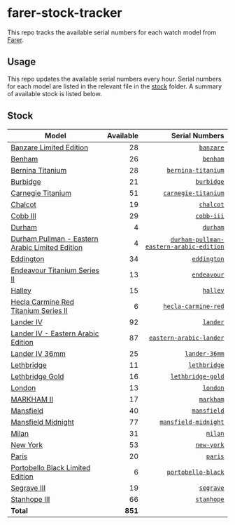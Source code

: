 # farer-stock-tracker

This repo tracks the available serial numbers for each watch model from [Farer](https://farer.com).

## Usage

This repo updates the available serial numbers every hour. Serial numbers for each model are listed in the relevant file in the [stock](./stock) folder. A summary of available stock is listed below.

## Stock

| Model | Available | Serial Numbers |
| ----- | --------: | -------------: |
| [Banzare Limited Edition](https://usd.farer.com/products/banzare) | 28 | [`banzare`](./stock/banzare) |
| [Benham](https://usd.farer.com/products/benham) | 26 | [`benham`](./stock/benham) |
| [Bernina Titanium](https://usd.farer.com/products/bernina-titanium) | 28 | [`bernina-titanium`](./stock/bernina-titanium) |
| [Burbidge](https://usd.farer.com/products/burbidge) | 21 | [`burbidge`](./stock/burbidge) |
| [Carnegie Titanium](https://usd.farer.com/products/carnegie-titanium) | 51 | [`carnegie-titanium`](./stock/carnegie-titanium) |
| [Chalcot](https://usd.farer.com/products/chalcot) | 19 | [`chalcot`](./stock/chalcot) |
| [Cobb III](https://usd.farer.com/products/cobb-iii) | 29 | [`cobb-iii`](./stock/cobb-iii) |
| [Durham](https://usd.farer.com/products/durham) | 4 | [`durham`](./stock/durham) |
| [Durham Pullman - Eastern Arabic Limited Edition](https://usd.farer.com/products/durham-pullman-eastern-arabic-edition) | 4 | [`durham-pullman-eastern-arabic-edition`](./stock/durham-pullman-eastern-arabic-edition) |
| [Eddington](https://usd.farer.com/products/eddington) | 34 | [`eddington`](./stock/eddington) |
| [Endeavour Titanium Series II](https://usd.farer.com/products/endeavour) | 13 | [`endeavour`](./stock/endeavour) |
| [Halley](https://usd.farer.com/products/halley) | 15 | [`halley`](./stock/halley) |
| [Hecla Carmine Red Titanium Series II](https://usd.farer.com/products/hecla-carmine-red) | 6 | [`hecla-carmine-red`](./stock/hecla-carmine-red) |
| [Lander IV](https://usd.farer.com/products/lander) | 92 | [`lander`](./stock/lander) |
| [Lander IV - Eastern Arabic Edition](https://usd.farer.com/products/eastern-arabic-lander) | 87 | [`eastern-arabic-lander`](./stock/eastern-arabic-lander) |
| [Lander IV 36mm](https://usd.farer.com/products/lander-36mm) | 25 | [`lander-36mm`](./stock/lander-36mm) |
| [Lethbridge](https://usd.farer.com/products/lethbridge) | 11 | [`lethbridge`](./stock/lethbridge) |
| [Lethbridge Gold](https://usd.farer.com/products/lethbridge-gold) | 16 | [`lethbridge-gold`](./stock/lethbridge-gold) |
| [London](https://usd.farer.com/products/london) | 13 | [`london`](./stock/london) |
| [MARKHAM II](https://usd.farer.com/products/markham) | 17 | [`markham`](./stock/markham) |
| [Mansfield](https://usd.farer.com/products/mansfield) | 40 | [`mansfield`](./stock/mansfield) |
| [Mansfield Midnight](https://usd.farer.com/products/mansfield-midnight) | 77 | [`mansfield-midnight`](./stock/mansfield-midnight) |
| [Milan](https://usd.farer.com/products/milan) | 31 | [`milan`](./stock/milan) |
| [New York](https://usd.farer.com/products/new-york) | 53 | [`new-york`](./stock/new-york) |
| [Paris](https://usd.farer.com/products/paris) | 20 | [`paris`](./stock/paris) |
| [Portobello Black Limited Edition](https://usd.farer.com/products/portobello-black) | 6 | [`portobello-black`](./stock/portobello-black) |
| [Segrave III](https://usd.farer.com/products/segrave) | 19 | [`segrave`](./stock/segrave) |
| [Stanhope III](https://usd.farer.com/products/stanhope) | 66 | [`stanhope`](./stock/stanhope) |
| **Total** | **851** | |
